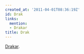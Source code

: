 ```yaml
---
created_at: '2011-04-01T08:36:19Z'
id: Drak
links:
  mention:
  - Drakar
title: Drak
---
```


[Drakar].

  [Drakar]: Drakar